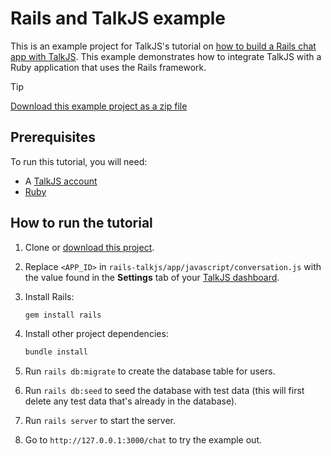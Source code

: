 # Rails and TalkJS example

This is an example project for TalkJS's tutorial on [how to build a Rails chat app with TalkJS](https://talkjs.com/resources/how-to-add-chat-to-a-rails-app-with-talkjs/). This example demonstrates how to integrate TalkJS with a Ruby application that uses the Rails framework.

> [!TIP]
> [Download this example project as a zip file](https://github.com/talkjs/talkjs-examples/releases/latest/download/ruby.rails-talkjs.zip)

## Prerequisites

To run this tutorial, you will need:

- A [TalkJS account](https://talkjs.com/dashboard/login)
- [Ruby](https://www.ruby-lang.org/en/downloads/)

## How to run the tutorial

1. Clone or [download this project](https://github.com/talkjs/talkjs-examples/releases/latest/download/ruby.rails-talkjs.zip).
2. Replace `<APP_ID>` in `rails-talkjs/app/javascript/conversation.js` with the value found in the **Settings** tab of your [TalkJS dashboard](https://talkjs.com/dashboard/login).
3. Install Rails:

   ```bash
   gem install rails
   ```

4. Install other project dependencies:

   ```bash
   bundle install
   ```

5. Run `rails db:migrate` to create the database table for users.
6. Run `rails db:seed` to seed the database with test data (this will first delete any test data that's already in the database).
7. Run `rails server` to start the server.
8. Go to `http://127.0.0.1:3000/chat` to try the example out.
